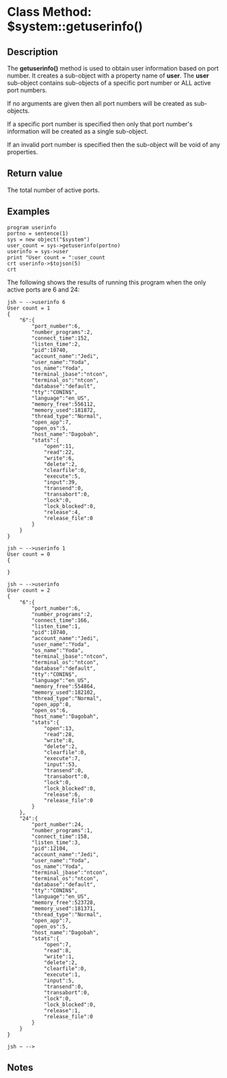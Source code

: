 # Class Method: $system::getuserinfo()

<PageHeader />

## Description

The **getuserinfo()** method is used to obtain user information based on port number. It creates a sub-object with a property name of **user**. The **user** sub-object contains sub-objects of a specific port number or ALL active port numbers.

If no arguments are given then all port numbers will be created as sub-objects.

If a specific port number is specified then only that port number's information will be created as a single sub-object.

If an invalid port number is specified then the sub-object will be void of any properties.

## Return value

The total number of active ports.

## Examples

```
program userinfo
portno = sentence(1)
sys = new object("$system")
user_count = sys->getuserinfo(portno)
userinfo = sys->user
print "User count = ":user_count
crt userinfo->$tojson(5)
crt
```

The following shows the results of running this program when the only active ports are 6 and 24:

```
jsh ~ -->userinfo 6
User count = 1
{
    "6":{
        "port_number":6,
        "number_programs":2,
        "connect_time":152,
        "listen_time":2,
        "pid":10740,
        "account_name":"Jedi",
        "user_name":"Yoda",
        "os_name":"Yoda",
        "terminal_jbase":"ntcon",
        "terminal_os":"ntcon",
        "database":"default",
        "tty":"CONIN$",
        "language":"en_US",
        "memory_free":556112,
        "memory_used":181872,
        "thread_type":"Normal",
        "open_app":7,
        "open_os":5,
        "host_name":"Dagobah",
        "stats":{
            "open":11,
            "read":22,
            "write":6,
            "delete":2,
            "clearfile":0,
            "execute":5,
            "input":39,
            "transend":0,
            "transabort":0,
            "lock":0,
            "lock_blocked":0,
            "release":4,
            "release_file":0
        }
    }
}

jsh ~ -->userinfo 1
User count = 0
{

}

jsh ~ -->userinfo
User count = 2
{
    "6":{
        "port_number":6,
        "number_programs":2,
        "connect_time":166,
        "listen_time":1,
        "pid":10740,
        "account_name":"Jedi",
        "user_name":"Yoda",
        "os_name":"Yoda",
        "terminal_jbase":"ntcon",
        "terminal_os":"ntcon",
        "database":"default",
        "tty":"CONIN$",
        "language":"en_US",
        "memory_free":554864,
        "memory_used":182102,
        "thread_type":"Normal",
        "open_app":8,
        "open_os":6,
        "host_name":"Dagobah",
        "stats":{
            "open":13,
            "read":28,
            "write":8,
            "delete":2,
            "clearfile":0,
            "execute":7,
            "input":53,
            "transend":0,
            "transabort":0,
            "lock":0,
            "lock_blocked":0,
            "release":6,
            "release_file":0
        }
    },
    "24":{
        "port_number":24,
        "number_programs":1,
        "connect_time":158,
        "listen_time":3,
        "pid":12104,
        "account_name":"Jedi",
        "user_name":"Yoda",
        "os_name":"Yoda",
        "terminal_jbase":"ntcon",
        "terminal_os":"ntcon",
        "database":"default",
        "tty":"CONIN$",
        "language":"en_US",
        "memory_free":523728,
        "memory_used":181371,
        "thread_type":"Normal",
        "open_app":7,
        "open_os":5,
        "host_name":"Dagobah",
        "stats":{
            "open":7,
            "read":8,
            "write":1,
            "delete":2,
            "clearfile":0,
            "execute":1,
            "input":5,
            "transend":0,
            "transabort":0,
            "lock":0,
            "lock_blocked":0,
            "release":1,
            "release_file":0
        }
    }
}

jsh ~ -->
```

## Notes
